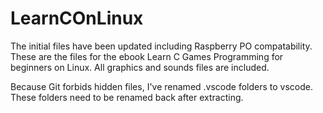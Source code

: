 # LearnCOnLinux
The initial files have been updated including Raspberry PO compatability.
These are the files for the ebook Learn C Games Programming for beginners on Linux. All graphics and sounds files are included.

Because Git forbids hidden files, I've renamed .vscode folders to vscode. These folders need to be renamed back after extracting. 
